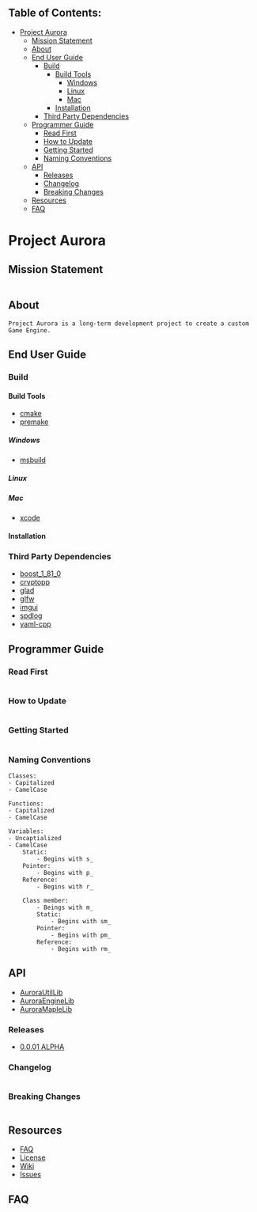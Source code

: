 ## Table of Contents:
- [Project Aurora](#project-aurora)
  - [Mission Statement](#mission-statement)
  - [About](#about)
  - [End User Guide](#end-user-guide)
    - [Build](#build)
      - [Build Tools](#build-tools)
        - [Windows](#windows)
        - [Linux](#linux)
        - [Mac](#mac)
      - [Installation](#installation)
    - [Third Party Dependencies](#third-party-dependencies)
  - [Programmer Guide](#programmer-guide)
    - [Read First](#read-first)
    - [How to Update](#how-to-update)
    - [Getting Started](#getting-started)
    - [Naming Conventions](#naming-conventions)
  - [API](#api)
    - [Releases](#releases)
    - [Changelog](#changelog)
    - [Breaking Changes](#breaking-changes)
  - [Resources](#resources)
  - [FAQ](#faq)

# Project Aurora
## Mission Statement
```
```

## About
```
Project Aurora is a long-term development project to create a custom Game Engine.
```

## End User Guide
### Build
#### Build Tools
- [cmake](https://cmake.org)
- [premake](https://github.com/premake/premake-core)

##### Windows
- [msbuild]()
  
##### Linux

##### Mac
- [xcode]()

#### Installation

### Third Party Dependencies
- [boost_1_81_0](https://github.com/boostorg/boost)
- [cryptopp](https://github.com/weidai11/cryptopp)
- [glad](glad.dav1d.de)
- [glfw](https://github.com/glfw/glfw)
- [imgui](https://github.com/ocornut/imgui)
- [spdlog](https://github.com/gabime/spdlog)
- [yaml-cpp](https://github.com/jbeder/yaml-cpp)

## Programmer Guide
### Read First
```
```

### How to Update
```
```

### Getting Started
```
```

### Naming Conventions
```
Classes:
- Capitalized
- CamelCase

Functions:
- Capitalized
- CamelCase

Variables:
- Uncaptialized
- CamelCase
    Static:
        - Begins with s_
    Pointer:
        - Begins with p_
    Reference:
        - Begins with r_

    Class member:
        - Beings with m_
        Static:
            - Begins with sm_
        Pointer:
            - Begins with pm_
        Reference:
            - Begins with rm_
```

## API
- [AuroraUtilLib](https://duncanbauer.github.io/AuroraUtilLib)
- [AuroraEngineLib](https://duncanbauer.github.io/AuroraEngineLib)
- [AuroraMapleLib](https://duncanbauer.github.io/AuroraMapleLib)

### Releases
- [0.0.01 ALPHA]()

### Changelog
```
```

### Breaking Changes
```
```

## Resources
 - [FAQ](https://github.com/duncanbauer/ProjectAurora#faq)
 - [License](https://github.com/duncanbauer/ProjectAurora/LICENSE.txt)
 - [Wiki](https://github.com/duncanbauer/ProjectAurora/wiki)
 - [Issues](https://github.com/duncanbauer/ProjectAurora/issues)

## FAQ
```
```